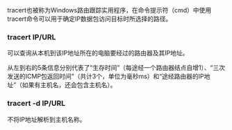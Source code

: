 tracert也被称为Windows路由跟踪实用程序，在命令提示符（cmd）中使用tracert命令可以用于确定IP数据包访问目标时所选择的路径。

### tracert  IP/URL

可以查询从本机到该IP地址所在的电脑要经过的路由器及其IP地址。

从左到右的5条信息分别代表了“生存时间”（每途经一个路由器结点自增1）、“三次发送的ICMP包返回时间”（共计3个，单位为毫秒ms）和“途经路由器的IP地址”（如果有主机名，还会包含主机名）。

### tracert -d IP/URL

不将IP地址解析到主机名称。